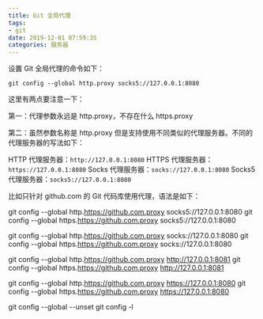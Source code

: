 ```yaml
---
title: Git 全局代理
tags:
- git
date: 2019-12-01 07:59:35
categories: 服务器
---
```

<!-- more -->
设置 Git 全局代理的命令如下：

`git config --global http.proxy socks5://127.0.0.1:8080`

这里有两点要注意一下：

第一：代理参数永远是 http.proxy，不存在什么 https.proxy

第二：虽然参数名称是 http.proxy 但是支持使用不同类似的代理服务器。不同的代理服务器的写法如下：

HTTP 代理服务器：`http://127.0.0.1:8080`
HTTPS 代理服务器： `https://127.0.0.1:8080`
Socks 代理服务器：`socks://127.0.0.1:8080`
Socks5 代理服务器：`socks5://127.0.0.1:8080`

比如只针对 github.com 的 Git 代码库使用代理，语法是如下：

git config --global http.https://github.com.proxy socks5://127.0.0.1:8080
git config --global https.https://github.com.proxy socks5://127.0.0.1:8080

git config --global http.https://github.com.proxy socks://127.0.0.1:8080
git config --global https.https://github.com.proxy socks://127.0.0.1:8080

git config --global http.https://github.com.proxy http://127.0.0.1:8081
git config --global https.https://github.com.proxy http://127.0.0.1:8081

git config --global http.https://github.com.proxy https://127.0.0.1:8080
git config --global https.https://github.com.proxy https://127.0.0.1:8080

git config --global --unset
git config -l
